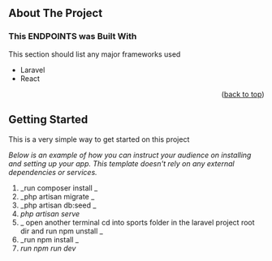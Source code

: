 <a name="start-here"></a>

<!-- PROJECT SHIELDS -->
<!--
*** I'm using markdown "reference style" links for readability.
*** Reference links are enclosed in brackets [ ] instead of parentheses ( ).
*** See the bottom of this document for the declaration of the reference variables
*** for contributors-url, forks-url, etc. This is an optional, concise syntax you may use.
*** https://www.markdownguide.org/basic-syntax/#reference-style-links
-->








<!-- ABOUT THE PROJECT -->
## About The Project


### This ENDPOINTS was Built With

This section should list any major frameworks used 

* Laravel
* React
  
<p align="right">(<a href="#start-here">back to top</a>)</p>



<!-- GETTING STARTED -->
## Getting Started

This is a very simple way to get started on this project


_Below is an example of how you can instruct your audience on installing and setting up your app. This template doesn't rely on any external dependencies or services._


1. _run composer install _
2. _php artisan migrate _
3.  _php artisan db:seed _
4.  _php artisan serve_
5. _ open another terminal cd into sports folder in the laravel project root dir and run npm unstall  _
6. _run npm install _
7. _run npm run dev_
   


